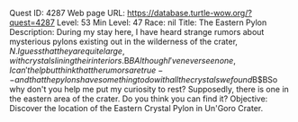 Quest ID: 4287
Web page URL: https://database.turtle-wow.org/?quest=4287
Level: 53
Min Level: 47
Race: nil
Title: The Eastern Pylon
Description: During my stay here, I have heard strange rumors about mysterious pylons existing out in the wilderness of the crater, $N. I guess that they are quite large, with crystals lining their interiors.$B$BAlthough I've never seen one, I can't help but think that the rumors are true -- and that the pylons have something to do with all the crystals we found$B$BSo why don't you help me put my curiosity to rest? Supposedly, there is one in the eastern area of the crater. Do you think you can find it?
Objective: Discover the location of the Eastern Crystal Pylon in Un'Goro Crater.
